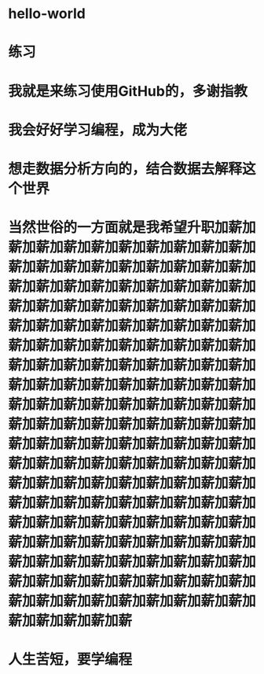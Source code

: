# hello-world
# 练习
# 我就是来练习使用GitHub的，多谢指教
# 我会好好学习编程，成为大佬
# 想走数据分析方向的，结合数据去解释这个世界
# 当然世俗的一方面就是我希望升职加薪加薪加薪加薪加薪加薪加薪加薪加薪加薪加薪加薪加薪加薪加薪加薪加薪加薪加薪加薪加薪加薪加薪加薪加薪加薪加薪加薪加薪加薪加薪加薪加薪加薪加薪加薪加薪加薪加薪加薪加薪加薪加薪加薪加薪加薪加薪加薪加薪加薪加薪加薪加薪加薪加薪加薪加薪加薪加薪加薪加薪加薪加薪加薪加薪加薪加薪加薪加薪加薪加薪加薪加薪加薪加薪加薪加薪加薪加薪加薪加薪加薪加薪加薪加薪加薪加薪加薪加薪加薪加薪加薪加薪加薪加薪加薪加薪加薪加薪加薪加薪加薪加薪加薪加薪加薪加薪加薪加薪加薪加薪加薪加薪加薪加薪加薪加薪加薪加薪加薪加薪加薪加薪加薪加薪加薪加薪加薪加薪加薪加薪加薪加薪加薪加薪加薪加薪加薪加薪加薪加薪加薪加薪加薪加薪加薪加薪加薪加薪加薪加薪加薪加薪加薪加薪加薪加薪加薪加薪加薪加薪加薪加薪加薪加薪加薪加薪加薪加薪加薪加薪加薪加薪加薪加薪加薪加薪
# 人生苦短，要学编程
